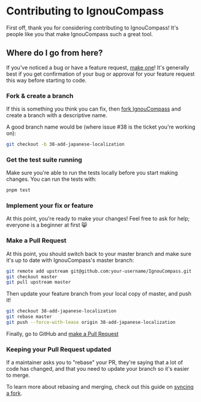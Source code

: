 # Contributing to IgnouCompass

First off, thank you for considering contributing to IgnouCompass! It's people like you that make IgnouCompass such a great tool.

## Where do I go from here?

If you've noticed a bug or have a feature request, [make one](https://github.com/your-username/IgnouCompass/issues/new)! It's generally best if you get confirmation of your bug or approval for your feature request this way before starting to code.

### Fork & create a branch

If this is something you think you can fix, then [fork IgnouCompass](https://github.com/your-username/IgnouCompass/fork) and create a branch with a descriptive name.

A good branch name would be (where issue #38 is the ticket you're working on):

```sh
git checkout -b 38-add-japanese-localization
```

### Get the test suite running

Make sure you're able to run the tests locally before you start making changes. You can run the tests with:

```sh
pnpm test
```

### Implement your fix or feature

At this point, you're ready to make your changes! Feel free to ask for help; everyone is a beginner at first 😸

### Make a Pull Request

At this point, you should switch back to your master branch and make sure it's up to date with IgnouCompass's master branch:

```sh
git remote add upstream git@github.com:your-username/IgnouCompass.git
git checkout master
git pull upstream master
```

Then update your feature branch from your local copy of master, and push it!

```sh
git checkout 38-add-japanese-localization
git rebase master
git push --force-with-lease origin 38-add-japanese-localization
```

Finally, go to GitHub and [make a Pull Request](https://github.com/your-username/IgnouCompass/compare/master...38-add-japanese-localization)

### Keeping your Pull Request updated

If a maintainer asks you to "rebase" your PR, they're saying that a lot of code has changed, and that you need to update your branch so it's easier to merge.

To learn more about rebasing and merging, check out this guide on [syncing a fork](https://help.github.com/articles/syncing-a-fork).
